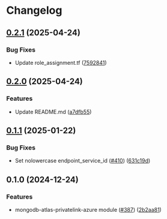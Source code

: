 # Changelog

## [0.2.1](https://github.com/prefapp/tfm/compare/mongodb-atlas-azure-privatelink-v0.2.0...mongodb-atlas-azure-privatelink-v0.2.1) (2025-04-24)


### Bug Fixes

* Update role_assignment.tf ([7592841](https://github.com/prefapp/tfm/commit/75928419415d74de12d2d38a602df7aa703c860e))

## [0.2.0](https://github.com/prefapp/tfm/compare/mongodb-atlas-azure-privatelink-v0.1.1...mongodb-atlas-azure-privatelink-v0.2.0) (2025-04-24)


### Features

* Update README.md ([a7dfb55](https://github.com/prefapp/tfm/commit/a7dfb55b83447cf3ef08d168ab756e791f322e7a))

## [0.1.1](https://github.com/prefapp/tfm/compare/mongodb-atlas-azure-privatelink-v0.1.0...mongodb-atlas-azure-privatelink-v0.1.1) (2025-01-22)


### Bug Fixes

* Set nolowercase endpoint_service_id ([#410](https://github.com/prefapp/tfm/issues/410)) ([631c19d](https://github.com/prefapp/tfm/commit/631c19de47cb09c98245bccb09f514844467652d))

## 0.1.0 (2024-12-24)


### Features

* mongodb-atlas-privatelink-azure module ([#387](https://github.com/prefapp/tfm/issues/387)) ([2b2aa81](https://github.com/prefapp/tfm/commit/2b2aa813deb9fdcaf2b5ed6536477c066512fbc2))
